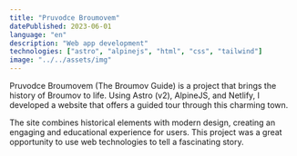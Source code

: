 ```yaml
---
title: "Pruvodce Broumovem"
datePublished: 2023-06-01
language: "en"
description: "Web app development"
technologies: ["astro", "alpinejs", "html", "css", "tailwind"]
image: "../../assets/img"
---
```


Pruvodce Broumovem (The Broumov Guide) is a project that brings the history of Broumov to life. Using Astro (v2), AlpineJS, and Netlify, I developed a website that offers a guided tour through this charming town.

The site combines historical elements with modern design, creating an engaging and educational experience for users. This project was a great opportunity to use web technologies to tell a fascinating story.
